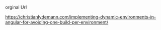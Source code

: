 orginal Url 

https://christianlydemann.com/implementing-dynamic-environments-in-angular-for-avoiding-one-build-per-environment/
